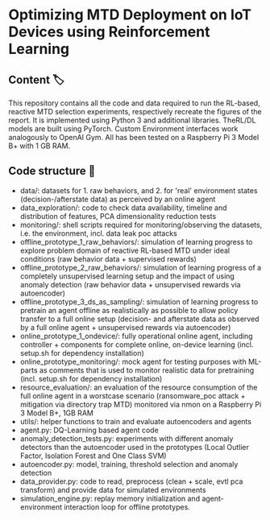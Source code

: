 # Optimizing MTD Deployment on IoT Devices using Reinforcement Learning

## Content :label:
This repository contains all the code and data required to run the RL-based, reactive MTD selection experiments, 
respectively recreate the figures of the report. It is implemented using Python 3 and additional libraries. 
TheRL/DL models are built using PyTorch. Custom Environment interfaces work analogously to OpenAI Gym.
All has been tested on a Raspberry Pi 3 Model B+ with 1 GB RAM.


## Code structure :book:
- data/: datasets for 1. raw behaviors, and 2. for 'real' environment states (decision-/afterstate data) as perceived by an online agent
- data_exploration/: code to check data availability, timeline and distribution of features, PCA dimensionality reduction tests
- monitoring/: shell scripts required for monitoring/observing the datasets, i.e. the environment, incl. data leak poc attacks
- offline_prototype_1_raw_behaviors/: simulation of learning progress to explore problem domain of reactive RL-based MTD under ideal conditions (raw behavior data + supervised rewards)
- offline_prototype_2_raw_behaviors/: simulation of learning progress of a completely unsupervised learning setup and the impact of using anomaly detection (raw behavior data + unsupervised rewards via autoencoder)
- offline_prototype_3_ds_as_sampling/: simulation of learning progress to pretrain an agent offline as realistically as possible to allow policy transfer to a full online setup (decision- and afterstate data as observed by a full online agent + unsupervised rewards via autoencoder)
- online_prototype_1_ondevice/: fully operational online agent, including controller + components for complete online, on-device learning (incl. setup.sh for dependency installation)
- online_prototype_monitoring/: mock agent for testing purposes with ML-parts as comments that is used to monitor realistic data for pretraining (incl. setup.sh for dependency installation)
- resource_evaluation/: an evaluation of the resource consumption of the full online agent in a worstcase scenario (ransomware_poc attack + mitigation via directory trap MTD) monitored via nmon on a Raspberry Pi 3 Model B+, 1GB RAM
- utils/: helper functions to train and evaluate autoencoders and agents
- agent.py: DQ-Learning based agent code
- anomaly_detection_tests.py: experiments with different anomaly detectors than the autoencoder used in the prototypes (Local Outlier Factor, Isolation Forest and One Class SVM)
- autoencoder.py: model, training, threshold selection and anomaly detection
- data_provider.py: code to read, preprocess (clean + scale, evtl pca transform) and provide data for simulated environments
- simulation_engine.py: replay memory initialization and agent-environment interaction loop for offline prototypes.
